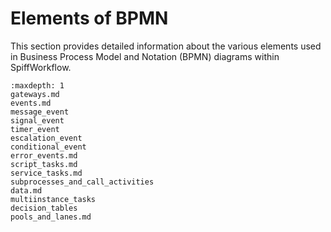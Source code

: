 # Elements of BPMN

This section provides detailed information about the various elements used in Business Process Model and Notation (BPMN) diagrams within SpiffWorkflow.

```{toctree}
:maxdepth: 1
gateways.md
events.md
message_event
signal_event
timer_event
escalation_event
conditional_event
error_events.md
script_tasks.md
service_tasks.md
subprocesses_and_call_activities
data.md
multiinstance_tasks
decision_tables
pools_and_lanes.md
```
